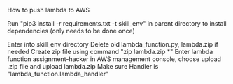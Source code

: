 How to push lambda to AWS

Run "pip3 install -r requirements.txt -t skill_env" in parent directory to install dependencies (only needs to be done once)

Enter into skill_env directory
Delete old lambda_function.py, lambda.zip if needed
Create zip file using command "zip lambda.zip *"
Enter lambda function assignment-hacker in AWS management console, choose upload .zip file and upload lambda.zip
Make sure Handler is "lambda_function.lambda_handler"

